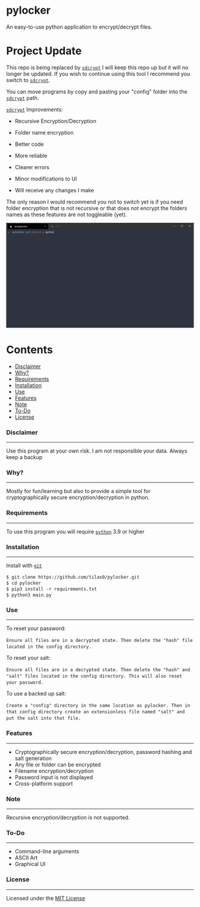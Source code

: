 
# pylocker
An easy-to-use python application to encrypt/decrypt files.

# Project Update

This repo is being replaced by [`sdcrypt`](https://www.github.com/tilas01/sdcrypt) I will keep this repo up but it will no longer be updated. If you wish to continue using this tool I recommend you switch to [`sdcrypt`](https://www.github.com/tilas01/sdcrypt).

You can move programs by copy and pasting your "config" folder into the [`sdcrypt`](https://www.github.com/tilas01/sdcrypt) path.

[`sdcrypt`](https://www.github.com/tilas01/sdcrypt) Improvements:

* Recursive Encryption/Decryption

* Folder name encryption

* Better code

* More reliable

* Clearer errors

* Minor modifications to UI

* Will receive any changes I make

The only reason I would recommend you not to switch yet is if you need folder encryption that is not recursive or that does not encrypt the folders names as these features are not toggleable (yet).

![pylockerdemo](img/pylockerdemo.gif)

Contents
========

 * [Disclaimer](#Disclaimer)
 * [Why?](#why)
 * [Requirements](#requirements)
 * [Installation](#installation)
 * [Use](#use)
 * [Features](#features)
 * [Note](#note)
 * [To-Do](#to-do)
 * [License](#license)

### Disclaimer
---
Use this program at your own risk. I am not responsible your data. Always keep a backup

### Why?
---
Mostly for fun/learning but also to provide a simple tool for cryptographically secure encryption/decryption in python.

### Requirements
---
To use this program you will require [`python`](https://www.python.org/) 3.9 or higher

### Installation
---
Install with [`git`](https://git-scm.com/)
```
$ git clone https://github.com/tilas0/pylocker.git
$ cd pylocker
$ pip3 install -r requirements.txt
$ python3 main.py
```

### Use
---
To reset your password:

``
Ensure all files are in a decrypted state. Then delete the "hash" file located in the config directory.
``

To reset your salt:

``
Ensure all files are in a decrypted state. Then delete the "hash" and "salt" files located in the config directory. This will also reset your password.
``

To use a backed up salt:

``
Create a "config" directory in the same location as pylocker. Then in that config directory create an extensionless file named "salt" and put the salt into that file.
``


### Features
---
- Cryptographically secure encryption/decryption, password hashing and salt generation
- Any file or folder can be encrypted
- Filename encryption/decryption
- Password input is not displayed
- Cross-platform support

### Note
---
Recursive encryption/decryption is not supported.

### To-Do
---
- Command-line arguments
- ASCII Art
- Graphical UI

### License
---
Licensed under the [MIT License](LICENSE)